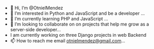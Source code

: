 - 👋 Hi, I’m @OtnielMendez
- 👀 I’m interested in Python and JavaScript and be a developer ...
- 🌱 I’m currently learning  PHP and JavaScript   ...
- 💞️ I’m looking to collaborate on on projects that help me grow as a server-side developer...
- I am currently working on three Django projects in web Backend
- 📫 How to reach me email otnielmendez@gmail.com...

<!---
OtnielMendez/OtnielMendez is a ✨ special ✨ repository because its `README.md` (this file) appears on your GitHub profile.
You can click the Preview link to take a look at your changes.
--->
